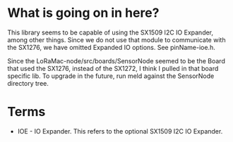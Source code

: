 # What is going on in here?
This library seems to be capable of using the SX1509 I2C IO Expander, among other things.
Since we do not use that module to communicate with the SX1276, we have omitted Expanded IO
options. See pinName-ioe.h.

Since the LoRaMac-node/src/boards/SensorNode seemed to be the Board that used
the SX1276, instead of the SX1272, I think I pulled in that board specific lib.
To upgrade in the future, run meld against the SensorNode directory tree.

# Terms
* IOE - IO Expander. This refers to the optional SX1509 I2C IO Expander.
